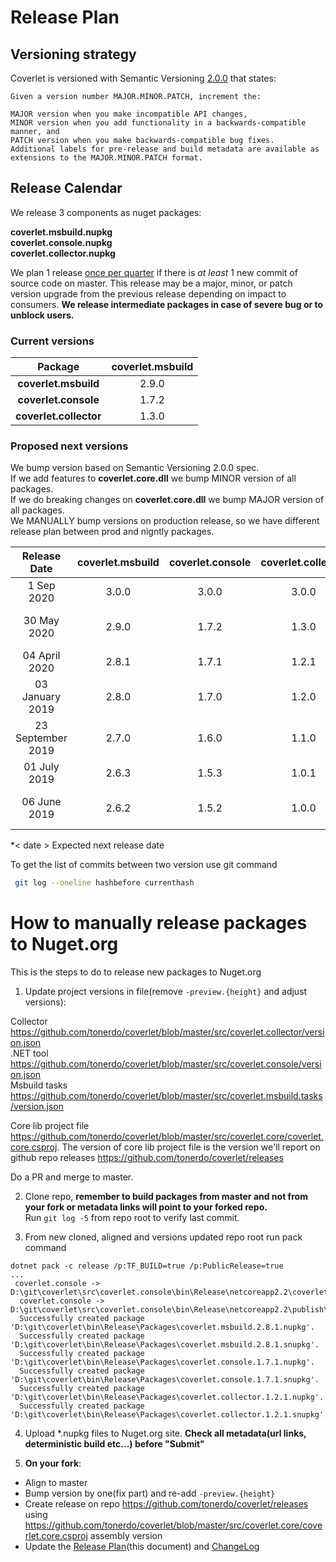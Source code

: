 # Release Plan

## Versioning strategy

Coverlet is versioned with Semantic Versioning [2.0.0](https://semver.org/#semantic-versioning-200) that states:

```
Given a version number MAJOR.MINOR.PATCH, increment the:

MAJOR version when you make incompatible API changes,
MINOR version when you add functionality in a backwards-compatible manner, and
PATCH version when you make backwards-compatible bug fixes.
Additional labels for pre-release and build metadata are available as extensions to the MAJOR.MINOR.PATCH format.
```

## Release Calendar

We release 3 components as nuget packages:  

**coverlet.msbuild.nupkg**  
**coverlet.console.nupkg**  
**coverlet.collector.nupkg**  

We plan 1 release [once per quarter](https://en.wikipedia.org/wiki/Calendar_year) if there is *at least* 1 new commit of source code on master. This release may be a major, minor, or patch version upgrade from the previous release depending on impact to consumers. 
**We release intermediate packages in case of severe bug or to unblock users.**

### Current versions

| Package        | **coverlet.msbuild** |
| :-------------: |:-------------:|
|**coverlet.msbuild**      | 2.9.0  |  
|**coverlet.console**      | 1.7.2  |
|**coverlet.collector**      | 1.3.0 |  

### Proposed next versions  

We bump version based on Semantic Versioning 2.0.0 spec.  
If we add features to **coverlet.core.dll** we bump MINOR version of all packages.  
If we do breaking changes on **coverlet.core.dll** we bump MAJOR version of all packages.  
We MANUALLY bump versions on production release, so we have different release plan between prod and nigntly packages.

| Release Date        | **coverlet.msbuild**           | **coverlet.console**  | **coverlet.collector** | **commit hash**| **notes** |
| :-------------: |:-------------:|:-------------:|:-------------:|:-------------:|:-------------:|
| 1 Sep 2020      | 3.0.0 | 3.0.0 |   3.0.0 | | Align versions
| 30 May 2020      | 2.9.0 | 1.7.2 |   1.3.0 | 83a38d45b3f9c231d705bfed849efbf41b3aaa86 | deterministic build support
| 04 April 2020      | 2.8.1 | 1.7.1 |   1.2.1 | 3f81828821d07d756e02a4105b2533cedf0b543c
| 03 January 2019      | 2.8.0 | 1.7.0 |   1.2.0 | 72a688f1c47fa92059540d5fbb1c4b0b4bf0dc8c |  |
| 23 September 2019      | 2.7.0 | 1.6.0 |   1.1.0 | 4ca01eb239038808739699470a61fad675af6c79 |  |
| 01 July 2019      | 2.6.3 | 1.5.3 |   1.0.1 | e1593359497fdfe6befbb86304b8f4e09a656d14 |  |
| 06 June 2019      | 2.6.2 | 1.5.2 |   1.0.0 | 3e7eac9df094c22335711a298d359890aed582e8 | first collector release |

*< date >  Expected next release date

To get the list of commits between two version use git command
```bash
 git log --oneline hashbefore currenthash
```

# How to manually release packages to Nuget.org

This is the steps to do to release new packages to Nuget.org

1) Update project versions in file(remove `-preview.{height}` and adjust versions):

Collector 
https://github.com/tonerdo/coverlet/blob/master/src/coverlet.collector/version.json  
.NET tool
https://github.com/tonerdo/coverlet/blob/master/src/coverlet.console/version.json  
Msbuild tasks
https://github.com/tonerdo/coverlet/blob/master/src/coverlet.msbuild.tasks/version.json  

Core lib project file https://github.com/tonerdo/coverlet/blob/master/src/coverlet.core/coverlet.core.csproj.
The version of core lib project file is the version we'll report on github repo releases https://github.com/tonerdo/coverlet/releases

Do a PR and merge to master.

2) Clone repo, **remember to build packages from master and not from your fork or metadata links will point to your forked repo.**  
Run `git log -5` from repo root to verify last commit.


3) From new cloned, aligned and versions updated repo root run pack command
```
dotnet pack -c release /p:TF_BUILD=true /p:PublicRelease=true
...
 coverlet.console -> D:\git\coverlet\src\coverlet.console\bin\Release\netcoreapp2.2\coverlet.console.dll
  coverlet.console -> D:\git\coverlet\src\coverlet.console\bin\Release\netcoreapp2.2\publish\
  Successfully created package 'D:\git\coverlet\bin\Release\Packages\coverlet.msbuild.2.8.1.nupkg'.
  Successfully created package 'D:\git\coverlet\bin\Release\Packages\coverlet.msbuild.2.8.1.snupkg'.
  Successfully created package 'D:\git\coverlet\bin\Release\Packages\coverlet.console.1.7.1.nupkg'.
  Successfully created package 'D:\git\coverlet\bin\Release\Packages\coverlet.console.1.7.1.snupkg'.
  Successfully created package 'D:\git\coverlet\bin\Release\Packages\coverlet.collector.1.2.1.nupkg'.
  Successfully created package 'D:\git\coverlet\bin\Release\Packages\coverlet.collector.1.2.1.snupkg'.
```

4) Upload *.nupkg files to Nuget.org site. **Check all metadata(url links, deterministic build etc...) before "Submit"**

5) **On your fork**:
*   Align to master
*   Bump version by one(fix part) and re-add `-preview.{height}`
*   Create release on repo https://github.com/tonerdo/coverlet/releases using https://github.com/tonerdo/coverlet/blob/master/src/coverlet.core/coverlet.core.csproj assembly version
*   Update the [Release Plan](https://github.com/tonerdo/coverlet/blob/master/Documentation/ReleasePlan.md)(this document) and [ChangeLog](https://github.com/tonerdo/coverlet/blob/master/Documentation/Changelog.md)
